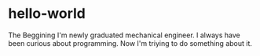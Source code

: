 # hello-world
The Beggining
I'm newly graduated mechanical engineer.
I always have been curious about programming.
Now I'm triying to do something about it. 
